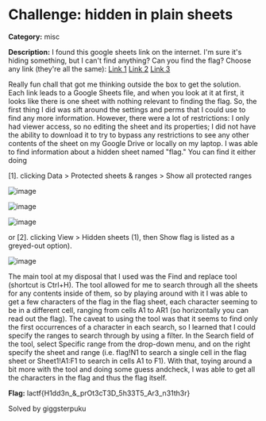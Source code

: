 # Challenge: hidden in plain sheets

**Category:** misc

**Description:** I found this google sheets link on the internet. I'm sure it's hiding something, but I can't find anything? Can you find the flag? Choose any link (they're all the same): [Link 1](https://docs.google.com/spreadsheets/d/1OYx3lCccLKYgOvzxkRZ5-vAwCn3mOvGUvB4AdnSbcZ4/edit)   [Link 2](https://docs.google.com/spreadsheets/d/17A1f0z8rmR7356fcHmHTHt3Y0JMgcHlGoflADtNXeOU/edit)  [Link 3](https://docs.google.com/spreadsheets/d/1ULdm_KCOYCWuf6gqpg6tm0t-wnWySX_Bf3yUYOfZ2tw/edit)

Really fun chall that got me thinking outside the box to get the solution. Each link leads to a Google Sheets file, and when you look at it at first, it looks like there  is one sheet with nothing relevant to finding the flag. So, the first thing I did was sift around the settings and perms that I could use to find any more information. However, there were a lot of restrictions: I only had viewer access, so no editing the sheet and its properties; I did not have the ability to download it to try to bypass any restrictions to see any other contents of the sheet on my Google Drive or locally on my laptop. I was able to find information about a hidden sheet named "flag." You can find it either doing

[1]. clicking Data > Protected sheets & ranges > Show all protected ranges 

![image](https://user-images.githubusercontent.com/61215553/221341974-aba9d5ba-cfe1-4204-91ab-e1181fddd418.png)

![image](https://user-images.githubusercontent.com/61215553/221342034-9c97a5e4-0f64-4617-94ff-7ca43e108f19.png)

![image](https://user-images.githubusercontent.com/61215553/221342052-eaf62d86-8789-4282-9f37-20c3d6b3c71e.png "Hidden sheet shown")


or [2]. clicking View > Hidden sheets (1), then Show flag is listed as a greyed-out option).

![image](https://user-images.githubusercontent.com/61215553/221341829-88955cb1-1d9a-4f9a-a92c-0a6b596c6e31.png "Hidden sheet revealed")

The main tool at my disposal that I used was the Find and replace tool (shortcut is Ctrl+H). The tool allowed for me to search through all the sheets for any contents inside of them, so by playing around with it I was able to get a few characters of the flag in the flag sheet, each character seeming to be in a different cell, ranging from cells A1 to AR1 (so horizontally you can read out the flag). The caveat to using the tool was that it seems to find only the first occurrences of a character in each search, so I learned that I could specify the ranges to search through by using a filter. In the Search field of the tool, select Specific range from the drop-down menu, and on the right specify the sheet and range (i.e. flag!N1 to search a single cell in the flag sheet or Sheet1!A1:F1 to search in cells A1 to F1). With that, toying around a bit more with the tool and doing some guess andcheck, I was able to get all the characters in the flag and thus the flag itself.

**Flag:** lactf{H1dd3n_&_prOt3cT3D_5h33T5_Ar3_n31th3r}

Solved by giggsterpuku
